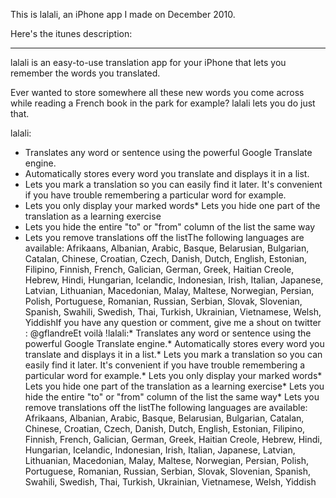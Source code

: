 This is lalali, an iPhone app I made on December 2010.

Here's the itunes description:

-----------------------------------

lalali is an easy-to-use translation app for your iPhone that lets you remember the words you translated.

Ever wanted to store somewhere all these new words you come across while reading a French book in the park for example?
lalali lets you do just that.

lalali:
* Translates any word or sentence using the powerful Google Translate engine.
* Automatically stores every word you translate and displays it in a list.
* Lets you mark a translation so you can easily find it later. It's convenient if you have trouble remembering a particular word for example.
* Lets you only display your marked words* Lets you hide one part of the translation as a learning exercise
* Lets you hide the entire "to" or "from" column of the list the same way
* Lets you remove translations off the listThe following languages are available: Afrikaans, Albanian, Arabic, Basque, Belarusian, Bulgarian, Catalan, Chinese, Croatian, Czech, Danish, Dutch, English, Estonian, Filipino, Finnish, French, Galician, German, Greek, Haitian Creole, Hebrew, Hindi, Hungarian, Icelandic, Indonesian, Irish, Italian, Japanese, Latvian, Lithuanian, Macedonian, Malay, Maltese, Norwegian, Persian, Polish, Portuguese, Romanian, Russian, Serbian, Slovak, Slovenian, Spanish, Swahili, Swedish, Thai, Turkish, Ukrainian, Vietnamese, Welsh, YiddishIf you have any question or comment, give me a shout on twitter : @gflandreEt voilà !lalali:* Translates any word or sentence using the powerful Google Translate engine.* Automatically stores every word you translate and displays it in a list.* Lets you mark a translation so you can easily find it later. It's convenient if you have trouble remembering a particular word for example.* Lets you only display your marked words* Lets you hide one part of the translation as a learning exercise* Lets you hide the entire "to" or "from" column of the list the same way* Lets you remove translations off the listThe following languages are available: Afrikaans, Albanian, Arabic, Basque, Belarusian, Bulgarian, Catalan, Chinese, Croatian, Czech, Danish, Dutch, English, Estonian, Filipino, Finnish, French, Galician, German, Greek, Haitian Creole, Hebrew, Hindi, Hungarian, Icelandic, Indonesian, Irish, Italian, Japanese, Latvian, Lithuanian, Macedonian, Malay, Maltese, Norwegian, Persian, Polish, Portuguese, Romanian, Russian, Serbian, Slovak, Slovenian, Spanish, Swahili, Swedish, Thai, Turkish, Ukrainian, Vietnamese, Welsh, Yiddish
